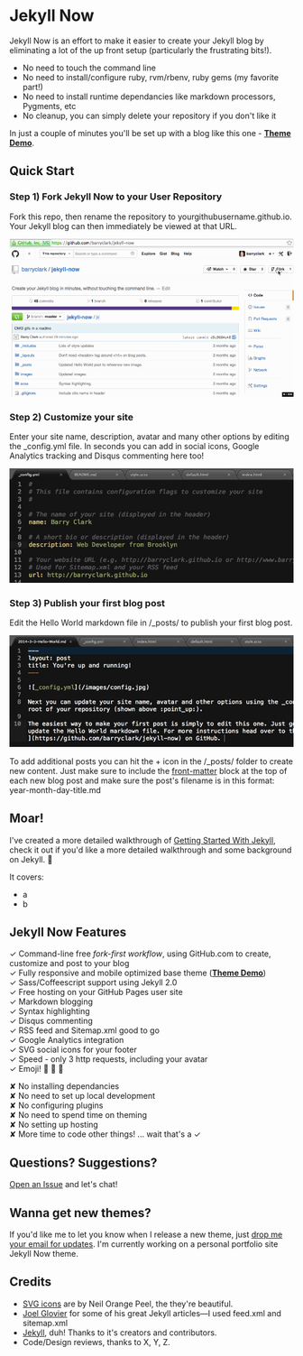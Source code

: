# Jekyll Now

Jekyll Now is an effort to make it easier to create your Jekyll blog by eliminating a lot of the up front setup (particularly the frustrating bits!).

- No need to touch the command line
- No need to install/configure ruby, rvm/rbenv, ruby gems (my favorite part!)
- No need to install runtime dependancies like markdown processors, Pygments, etc
- No cleanup, you can simply delete your repository if you don't like it

In just a couple of minutes you'll be set up with a blog like this one - [**Theme Demo**](http://jekyllnow.com). 

## Quick Start

### Step 1) Fork Jekyll Now to your User Repository

Fork this repo, then rename the repository to yourgithubusername.github.io. Your Jekyll blog can then immediately be viewed at that URL.

![Step 1](/images/step1.gif "Step 1")
  

### Step 2) Customize your site

Enter your site name, description, avatar and many other options by editing the _config.yml file. In seconds you can add in social icons, Google Analytics tracking and Disqus commenting here too!

![_config.yml](/images/config.jpg "_config.yml")
  

### Step 3) Publish your first blog post

Edit the Hello World markdown file in /_posts/ to publish your first blog post.

![First Post](/images/first-post.jpg "First Post")

To add additional posts you can hit the + icon in the /_posts/ folder to create new content. Just make sure to include the [front-matter](http://jekyllrb.com/docs/frontmatter/) block at the top of each new blog post and make sure the post's filename is in this format: year-month-day-title.md


## Moar!

I've created a more detailed walkthrough of [Getting Started With Jekyll](#), check it out if you'd like a more detailed walkthrough and some background on Jekyll. :metal:

It covers:

- a
- b

## Jekyll Now Features

✓ Command-line free _fork-first workflow_, using GitHub.com to create, customize and post to your blog  
✓ Fully responsive and mobile optimized base theme (**[Theme Demo](http://jekyllnow.com)**)  
✓ Sass/Coffeescript support using Jekyll 2.0  
✓ Free hosting on your GitHub Pages user site  
✓ Markdown blogging  
✓ Syntax highlighting  
✓ Disqus commenting  
✓ RSS feed and Sitemap.xml good to go  
✓ Google Analytics integration  
✓ SVG social icons for your footer  
✓ Speed - only 3 http requests, including your avatar  
✓ Emoji! :sparkling_heart: :sparkling_heart: :sparkling_heart:  

✘ No installing dependancies  
✘ No need to set up local development  
✘ No configuring plugins  
✘ No need to spend time on theming  
✘ No setting up hosting  
✘ More time to code other things! ... wait that's a ✓  

## Questions? Suggestions?

[Open an Issue](https://github.com/barryclark/jekyll-now/issues/new) and let's chat!

## Wanna get new themes?

If you'd like me to let you know when I release a new theme, just [drop me your email for updates](http://getresponse.com). I'm currently working on a personal portfolio site Jekyll Now theme.

## Credits

- [SVG icons](https://github.com/neilorangepeel/Free-Social-Icons) are by Neil Orange Peel, the they're beautiful. 
- [Joel Glovier](http://joelglovier.com/writing/) for some of his great Jekyll articles—I used feed.xml and sitemap.xml
- [Jekyll](https://github.com/jekyll/jekyll), duh! Thanks to it's creators and contributors.
- Code/Design reviews, thanks to X, Y, Z.
